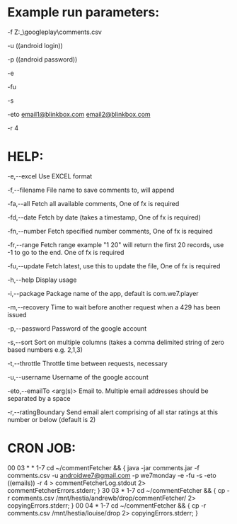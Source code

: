 Example run parameters:
==============
-f  Z:\_\googleplay\comments.csv

-u ((android login))

-p ((android password))

-e

-fu

-s

-eto email1@blinkbox.com email2@blinkbox.com

-r 4


HELP:
==============
-e,--excel                  Use EXCEL format
 
 -f,--filename <arg>         File name to save comments to, will append
 
 -fa,--all                   Fetch all available comments, One of fx is
                             required
                             
 -fd,--date <arg>            Fetch by date (takes a timestamp, One of fx
                             is required)
                             
 -fn,--number <arg>          Fetch specified number comments, One of fx is
                             required
                             
 -fr,--range <arg>           Fetch range example "1 20" will return the
                             first 20 records, use -1 to go to the end.
                             One of fx is required
                             
 -fu,--update                Fetch latest, use this to update the file,
                             One of fx is required
                             
 -h,--help                   Display usage
 
 -i,--package <arg>          Package name of the app, default is
                             com.we7.player
                             
 -m,--recovery <arg>         Time to wait before another request when a
                             429 has been issued
                             
 -p,--password <arg>         Password of the google account
 
 -s,--sort                   Sort on multiple columns (takes a comma
                             delimited string of zero based numbers e.g.
                             2,1,3)
                             
 -t,--throttle <arg>         Throttle time between requests, necessary
 
 -u,--username <arg>         Username of the google account
 
 -eto,--emailTo <arg(s)>     Email to. Multiple email addresses should be
                             separated by a space
                             
 -r,--ratingBoundary <arg>   Send email alert comprising of all star
                             ratings at this number or below (default is
                             2)

CRON JOB:
==============
00 03 * * 1-7 cd ~/commentFetcher && { java -jar comments.jar -f comments.csv -u androidwe7@gmail.com -p we7monday -e -fu -s -eto ((emails)) -r 4 > commentFetcherLog.stdout 2> commentFetcherErrors.stderr; }
30 03 * 1-7 cd ~/commentFetcher && { cp -r comments.csv /mnt/hestia/andrewb/drop/commentFetcher/ 2> copyingErrors.stderr; }
00 04 * 1-7 cd ~/commentFetcher && { cp -r comments.csv /mnt/hestia/louise/drop 2> copyingErrors.stderr; }
